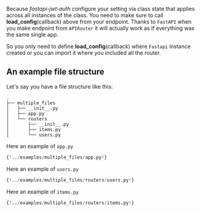 Because *fastapi-jwt-auth* configure your setting via class state that applies across all instances of the class. You need to make sure to call **load_config**(callback) above from your endpoint. Thanks to `FastAPI` when you make endpoint from `APIRouter` it will actually work as if everything was the same single app.

So you only need to define **load_config**(callback) where `Fastapi` instance created or you can import it where you included all the router. 

## An example file structure

Let's say you have a file structure like this:

```
.
├── multiple_files
│   ├── __init__.py
│   ├── app.py
│   └── routers
│       ├── __init__.py
│       ├── items.py
│       └── users.py
```

Here an example of `app.py`

```python
{!../examples/multiple_files/app.py!}
```

Here an example of `users.py`

```python
{!../examples/multiple_files/routers/users.py!}
```

Here an example of `items.py`

```python
{!../examples/multiple_files/routers/items.py!}
```
